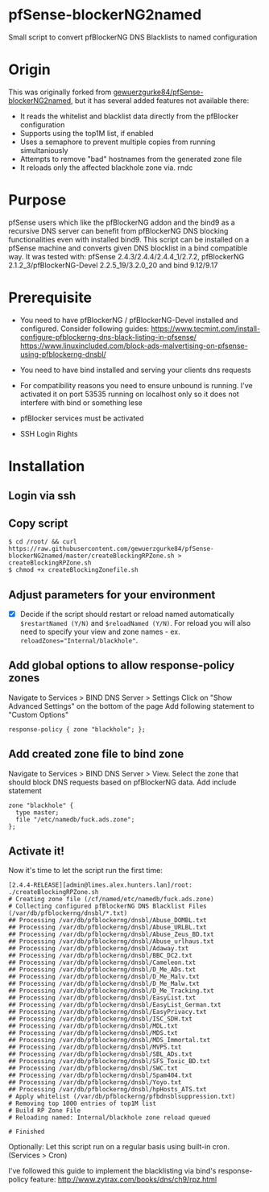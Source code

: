 # pfSense-blockerNG2named
Small script to convert pfBlockerNG DNS Blacklists to named configuration

# Origin

This was originally forked from [gewuerzgurke84/pfSense-blockerNG2named](https://github.com/gewuerzgurke84/pfSense-blockerNG2named), but it has several added features not available there:
  * It reads the whitelist and blacklist data directly from the pfBlocker configuration
  * Supports using the top1M list, if enabled
  * Uses a semaphore to prevent multiple copies from running simultaniously
  * Attempts to remove "bad" hostnames from the generated zone file
  * It reloads only the affected blackhole zone via. rndc

# Purpose
pfSense users which like the pfBlockerNG addon and the bind9 as a recursive DNS server can benefit from pfBlockerNG DNS blocking functionalities even with installed bind9.
This script can be installed on a pfSense machine and converts given DNS blocklist in a bind compatible way. 
It was tested with: pfSense 2.4.3/2.4.4/2.4.4_1/2.7.2, pfBlockerNG 2.1.2_3/pfBlockerNG-Devel 2.2.5_19/3.2.0_20 and bind 9.12/9.17

# Prerequisite

   * You need to have pfBlockerNG / pfBlockerNG-Devel installed and configured. Consider following guides: https://www.tecmint.com/install-configure-pfblockerng-dns-black-listing-in-pfsense/
https://www.linuxincluded.com/block-ads-malvertising-on-pfsense-using-pfblockerng-dnsbl/

   * You need to have bind installed and serving your clients dns requests
   
   * For compatibility reasons you need to ensure unbound is running. I've activated it on port 53535 running on localhost only so it does not interfere with bind or something lese
   
   * pfBlocker services must be activated
   
   * SSH Login Rights
# Installation
## Login via ssh
## Copy script
```
$ cd /root/ && curl https://raw.githubusercontent.com/gewuerzgurke84/pfSense-blockerNG2named/master/createBlockingRPZone.sh > createBlockingRPZone.sh
$ chmod +x createBlockingZonefile.sh
```
## Adjust parameters for your environment
- [x] Decide if the script should restart or reload named automatically `$restartNamed (Y/N)` and `$reloadNamed (Y/N)`. For reload you will also need to specify your view and zone names - ex. `reloadZones="Internal/blackhole"`.
## Add global options to allow response-policy zones
Navigate to Services > BIND DNS Server > Settings
Click on "Show Advanced Settings" on the bottom of the page
Add following statement to "Custom Options"
```
response-policy { zone "blackhole"; };
```
## Add created zone file to bind zone
Navigate to Services > BIND DNS Server > View.
Select the zone that should block DNS requests based on pfBlockerNG data.
Add include statement
```
zone "blackhole" {
  type master;
  file "/etc/namedb/fuck.ads.zone";
};
```
## Activate it!
Now it's time to let the script run the first time:
```
[2.4.4-RELEASE][admin@limes.alex.hunters.lan]/root: ./createBlockingRPZone.sh
# Creating zone file (/cf/named/etc/namedb/fuck.ads.zone)
# Collecting configured pfBlockerNG DNS Blacklist Files (/var/db/pfblockerng/dnsbl/*.txt)
## Processing /var/db/pfblockerng/dnsbl/Abuse_DOMBL.txt
## Processing /var/db/pfblockerng/dnsbl/Abuse_URLBL.txt
## Processing /var/db/pfblockerng/dnsbl/Abuse_Zeus_BD.txt
## Processing /var/db/pfblockerng/dnsbl/Abuse_urlhaus.txt
## Processing /var/db/pfblockerng/dnsbl/Adaway.txt
## Processing /var/db/pfblockerng/dnsbl/BBC_DC2.txt
## Processing /var/db/pfblockerng/dnsbl/Cameleon.txt
## Processing /var/db/pfblockerng/dnsbl/D_Me_ADs.txt
## Processing /var/db/pfblockerng/dnsbl/D_Me_Malv.txt
## Processing /var/db/pfblockerng/dnsbl/D_Me_Malw.txt
## Processing /var/db/pfblockerng/dnsbl/D_Me_Tracking.txt
## Processing /var/db/pfblockerng/dnsbl/EasyList.txt
## Processing /var/db/pfblockerng/dnsbl/EasyList_German.txt
## Processing /var/db/pfblockerng/dnsbl/EasyPrivacy.txt
## Processing /var/db/pfblockerng/dnsbl/ISC_SDH.txt
## Processing /var/db/pfblockerng/dnsbl/MDL.txt
## Processing /var/db/pfblockerng/dnsbl/MDS.txt
## Processing /var/db/pfblockerng/dnsbl/MDS_Immortal.txt
## Processing /var/db/pfblockerng/dnsbl/MVPS.txt
## Processing /var/db/pfblockerng/dnsbl/SBL_ADs.txt
## Processing /var/db/pfblockerng/dnsbl/SFS_Toxic_BD.txt
## Processing /var/db/pfblockerng/dnsbl/SWC.txt
## Processing /var/db/pfblockerng/dnsbl/Spam404.txt
## Processing /var/db/pfblockerng/dnsbl/Yoyo.txt
## Processing /var/db/pfblockerng/dnsbl/hpHosts_ATS.txt
# Apply whitelist (/var/db/pfblockerng/pfbdnsblsuppression.txt)
# Removing top 1000 entries of top1M list
# Build RP Zone File
# Reloading named: Internal/blackhole zone reload queued

# Finished
```
Optionally:
Let this script run on a regular basis using built-in cron. (Services > Cron)

I've followed this guide to implement the blacklisting via bind's response-policy feature:
http://www.zytrax.com/books/dns/ch9/rpz.html


